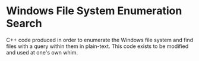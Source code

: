 # Windows File System Enumeration Search
C++ code produced in order to enumerate the Windows file system and find files with a query within them in plain-text. This code exists to be modified and used at one's own whim.
